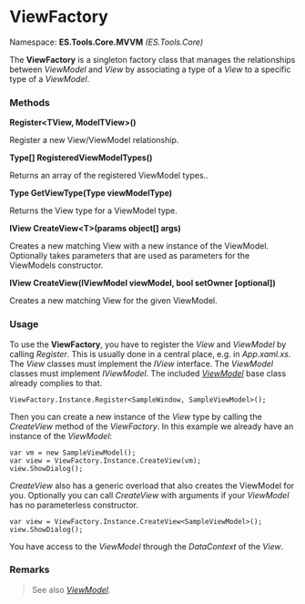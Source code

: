 # ViewFactory
Namespace: **ES.Tools.Core.MVVM** *(ES.Tools.Core)*

The **ViewFactory** is a singleton factory class that manages the relationships between *ViewModel* and *View* by associating a type of a *View* to a specific type of a *ViewModel*.

### Methods

**Register&lt;TView, ModelTView&gt;()**

Register a new View/ViewModel relationship.

**Type[] RegisteredViewModelTypes()**

Returns an array of the registered ViewModel types..

**Type GetViewType(Type viewModelType)**

 Returns the View type for a ViewModel type.

**IView CreateView&lt;T&gt;(params object[] args)**

Creates a new matching View with a new instance of the ViewModel.
Optionally takes parameters that are used as parameters for the ViewModels constructor.

**IView CreateView(IViewModel viewModel, bool setOwner [optional])**

Creates a new matching View for the given ViewModel.

### Usage

To use the **ViewFactory**, you have to register the *View* and *ViewModel* by calling *Register*. This is usually done in a central place, e.g. in *App.xaml.xs*. The *View* classes must implement the *IView* interface. The *ViewModel* classes must implement *IViewModel*. The included [*ViewModel*](ViewModel) base class already complies to that.

``` CSharp
ViewFactory.Instance.Register<SampleWindow, SampleViewModel>();
```

Then you can create a new instance of the *View* type by calling the *CreateView* method of the *ViewFactory*.
In this example we already have an instance of the *ViewModel*: 

``` CSharp
var vm = new SampleViewModel();
var view = ViewFactory.Instance.CreateView(vm);
view.ShowDialog();
```

*CreateView* also has a generic overload that also creates the ViewModel for you. Optionally you can call *CreateView* with arguments if your *ViewModel* has no parameterless constructor.  

``` CSharp
var view = ViewFactory.Instance.CreateView<SampleViewModel>();
view.ShowDialog();
```

You have access to the *ViewModel* through the *DataContext* of the *View*.

### Remarks
>See also [*ViewModel*](ViewModel).